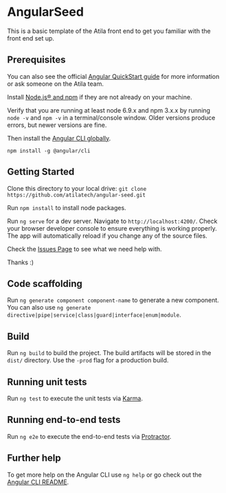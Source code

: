 # AngularSeed

This is a basic template of the Atila front end to get you familiar with the front end set up.



## Prerequisites
You can also see the official [Angular QuickStart guide](https://angular.io/guide/quickstart) for more information or ask someone on the Atila team.

Install [Node.js® and npm](https://nodejs.org/en/download/) if they are not already on your machine.

Verify that you are running at least node 6.9.x and npm 3.x.x by running `node -v` and `npm -v` in a terminal/console window. Older versions produce errors, but newer versions are fine.

Then install the [Angular CLI globally](https://github.com/angular/angular-cli).

`npm install -g @angular/cli`


## Getting Started
Clone this directory to your local drive: `git clone https://github.com/atilatech/angular-seed.git`

Run `npm install` to install node packages.

Run `ng serve` for a dev server. Navigate to `http://localhost:4200/`. Check your browser developer console to ensure everything is working properly. The app will automatically reload if you change any of the source files.

Check the [Issues Page](https://github.com/atilatech/angular-seed/issues) to see what we need help with.

Thanks :)


## Code scaffolding

Run `ng generate component component-name` to generate a new component. You can also use `ng generate directive|pipe|service|class|guard|interface|enum|module`.

## Build

Run `ng build` to build the project. The build artifacts will be stored in the `dist/` directory. Use the `-prod` flag for a production build.

## Running unit tests

Run `ng test` to execute the unit tests via [Karma](https://karma-runner.github.io).

## Running end-to-end tests

Run `ng e2e` to execute the end-to-end tests via [Protractor](http://www.protractortest.org/).

## Further help

To get more help on the Angular CLI use `ng help` or go check out the [Angular CLI README](https://github.com/angular/angular-cli/blob/master/README.md).
